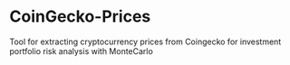 # CoinGecko-Prices
Tool for extracting cryptocurrency prices from Coingecko for investment portfolio risk analysis with MonteCarlo
